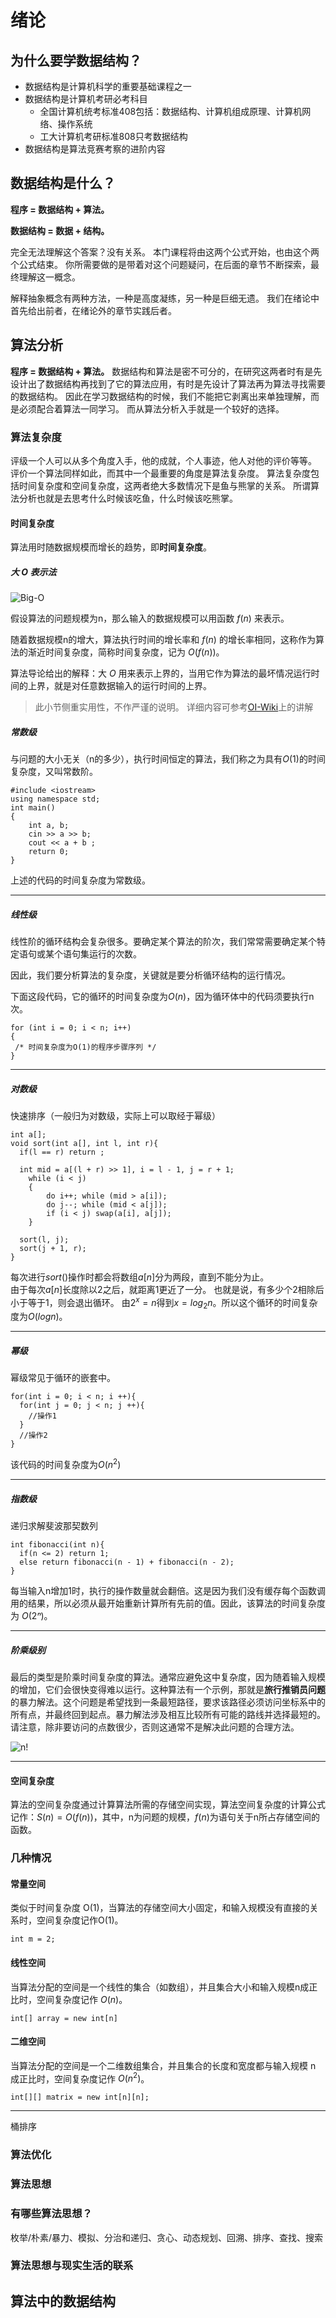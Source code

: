 # 绪论

## 为什么要学数据结构？

- 数据结构是计算机科学的重要基础课程之一
- 数据结构是计算机考研必考科目
  - 全国计算机统考标准408包括：数据结构、计算机组成原理、计算机网络、操作系统
  - 工大计算机考研标准808只考数据结构
- 数据结构是算法竞赛考察的进阶内容

## 数据结构是什么？

**程序 = 数据结构 + 算法。**

**数据结构 = 数据 + 结构。**

完全无法理解这个答案？没有关系。
本门课程将由这两个公式开始，也由这个两个公式结束。
你所需要做的是带着对这个问题疑问，在后面的章节不断探索，最终理解这一概念。

解释抽象概念有两种方法，一种是高度凝练，另一种是巨细无遗。
我们在绪论中首先给出前者，在绪论外的章节实践后者。

## 算法分析

**程序 = 数据结构 + 算法。**
数据结构和算法是密不可分的，在研究这两者时有是先设计出了数据结构再找到了它的算法应用，有时是先设计了算法再为算法寻找需要的数据结构。
因此在学习数据结构的时候，我们不能把它剥离出来单独理解，而是必须配合着算法一同学习。
而从算法分析入手就是一个较好的选择。

### 算法复杂度

评级一个人可以从多个角度入手，他的成就，个人事迹，他人对他的评价等等。
评价一个算法同样如此，而其中一个最重要的角度是算法复杂度。
算法复杂度包括时间复杂度和空间复杂度，这两者绝大多数情况下是鱼与熊掌的关系。
所谓算法分析也就是去思考什么时候该吃鱼，什么时候该吃熊掌。

#### 时间复杂度

算法用时随数据规模而增长的趋势，即**时间复杂度**。

##### 大 $O$ 表示法

![Big-O](images/Big-O.png)

假设算法的问题规模为n，那么输入的数据规模可以用函数 $f(n)$ 来表示。

随着数据规模n的增大，算法执行时间的增长率和 $f(n)$ 的增长率相同，这称作为算法的渐近时间复杂度，简称时间复杂度，记为 $O(f(n))$。

算法导论给出的解释：大 $O$ 用来表示上界的，当用它作为算法的最坏情况运行时间的上界，就是对任意数据输入的运行时间的上界。

>此小节侧重实用性，不作严谨的说明。
>详细内容可参考[OI-Wiki](https://oi-wiki.org/basic/complexity/)上的讲解

##### 常数级

与问题的大小无关（n的多少），执行时间恒定的算法，我们称之为具有$O(1)$的时间复杂度，又叫常数阶。

```
#include <iostream>
using namespace std;
int main()
{
    int a, b;
    cin >> a >> b;
    cout << a + b ;
    return 0;
}
```
上述的代码的时间复杂度为常数级。
***
##### 线性级
线性阶的循环结构会复杂很多。要确定某个算法的阶次，我们常常需要确定某个特定语句或某个语句集运行的次数。

因此，我们要分析算法的复杂度，关键就是要分析循环结构的运行情况。

下面这段代码，它的循环的时间复杂度为$O(n)$，因为循环体中的代码须要执行n次。
```
for (int i = 0; i < n; i++)
{   
 /* 时间复杂度为O(1)的程序步骤序列 */
}
```
***
##### 对数级

快速排序（一般归为对数级，实际上可以取经于幂级）
```
int a[]; 
void sort(int a[], int l, int r){
  if(l == r) return ;

  int mid = a[(l + r) >> 1], i = l - 1, j = r + 1;
	while (i < j)
	{
		do i++; while (mid > a[i]);
		do j--; while (mid < a[j]);
		if (i < j) swap(a[i], a[j]);
	}

  sort(l, j);
  sort(j + 1, r);
}
```
每次进行$sort()$操作时都会将数组$a[n]$分为两段，直到不能分为止。  
由于每次$a[n]$长度除以2之后，就距离1更近了一分。
也就是说，有多少个2相除后小于等于1，则会退出循环。
由$2^x=n$得到$x=log_2 n$。所以这个循环的时间复杂度为$O(logn)$。
***

##### 幂级
幂级常见于循环的嵌套中。
```
for(int i = 0; i < n; i ++){
  for(int j = 0; j < n; j ++){
    //操作1
  }
  //操作2
}
```
该代码的时间复杂度为$O(n^2)$
***
##### 指数级

递归求解斐波那契数列
```
int fibonacci(int n){
  if(n <= 2) return 1;
  else return fibonacci(n - 1) + fibonacci(n - 2);
}
```
每当输入n增加1时，执行的操作数量就会翻倍。这是因为我们没有缓存每个函数调用的结果，所以必须从最开始重新计算所有先前的值。因此，该算法的时间复杂度为 $O(2ⁿ)$。
***
##### 阶乘级别
最后的类型是阶乘时间复杂度的算法。通常应避免这中复杂度，因为随着输入规模的增加，它们会很快变得难以运行。这种算法有一个示例，那就是**旅行推销员问题**的暴力解法。这个问题是希望找到一条最短路径，要求该路径必须访问坐标系中的所有点，并最终回到起点。暴力解法涉及相互比较所有可能的路线并选择最短的。请注意，除非要访问的点数很少，否则这通常不是解决此问题的合理方法。

![n!](images/n!.png)
***
#### 空间复杂度

算法的空间复杂度通过计算算法所需的存储空间实现，算法空间复杂度的计算公式记作：$S(n)=O(f(n))$，其中，n为问题的规模，$f(n)$为语句关于n所占存储空间的函数。

### 几种情况
#### 常量空间
类似于时间复杂度 O(1)，当算法的存储空间大小固定，和输入规模没有直接的关系时，空间复杂度记作O(1)。
```
int m = 2;
```
#### 线性空间
当算法分配的空间是一个线性的集合（如数组），并且集合大小和输入规模n成正比时，空间复杂度记作 $O(n)$。
```
int[] array = new int[n]
```
#### 二维空间
当算法分配的空间是一个二维数组集合，并且集合的长度和宽度都与输入规模 n 成正比时，空间复杂度记作 $O(n^{2})$。
```
int[][] matrix = new int[n][n];
```
***
桶排序

### 算法优化

### 算法思想

### 有哪些算法思想？

枚举/朴素/暴力、模拟、分治和递归、贪心、动态规划、回溯、排序、查找、搜索

### 算法思想与现实生活的联系

## 算法中的数据结构
